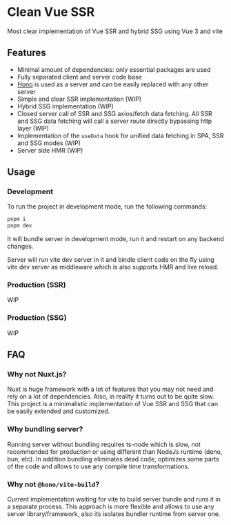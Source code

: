 # Clean Vue SSR

Most clear implementation of Vue SSR and hybrid SSG using Vue 3 and vite

## Features

* Minimal amount of dependencies: only essential packages are used
* Fully separated client and server code base
* [Hono](https://hono.dev/) is used as a server and can be easily replaced with any other server
* Simple and clear SSR implementation (WIP)
* Hybrid SSG implementation (WIP)
* Closed server call of SSR and SSG axios/fetch data fetching. All SSR and SSG data fetching will call a server route directly bypassing http layer (WIP)
* Implementation of the `useData` hook for unified data fetching in SPA, SSR and SSG modes (WIP)
* Server side HMR (WIP)

## Usage

### Development

To run the project in development mode, run the following commands:

```bash
pnpm i
pnpm dev
```

It will bundle server in development mode, run it and restart on any backend changes.

Server will run vite dev server in it and bindle client code on the fly using vite dev server as middleware which is also supports HMR and live reload.

### Production (SSR)

WIP

### Production (SSG)

WIP

## FAQ

### Why not Nuxt.js?

Nuxt is huge framework with a lot of features that you may not need and rely on a lot of dependencies.
Also, in reality it turns out to be quite slow.
This project is a minimalistic implementation of Vue SSR and SSG that can be easily extended and customized.

### Why bundling server?

Running server without bundling requires ts-node which is slow, not recommended for production or using different than NodeJs runtime (deno, bun, etc).
In addition bundling eliminates dead code, optimizes some parts of the code and allows to use any compile time transformations.

### Why not `@hono/vite-build`?

Current implementation waiting for vite to build server bundle and runs it in a separate process.
This approach is more flexible and allows to use any server library/framework, also its isolates bundler runtime from server one.
